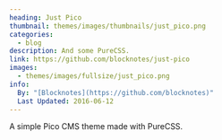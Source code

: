 ```yaml
---
heading: Just Pico
thumbnail: themes/images/thumbnails/just_pico.png
categories:
  - blog
description: And some PureCSS.
link: https://github.com/blocknotes/just-pico
images:
  - themes/images/fullsize/just_pico.png
info:
  By: "[Blocknotes](https://github.com/blocknotes)"
  Last Updated: 2016-06-12
---
```


A simple Pico CMS theme made with PureCSS.
